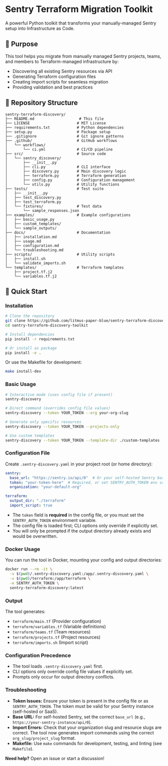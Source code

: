 # Sentry Terraform Migration Toolkit

A powerful Python toolkit that transforms your manually-managed Sentry setup into Infrastructure as Code.

## 🎯 Purpose

This tool helps you migrate from manually managed Sentry projects, teams, and members to Terraform-managed infrastructure by:

- Discovering all existing Sentry resources via API
- Generating Terraform configuration files
- Creating import scripts for seamless migration
- Providing validation and best practices

## 📁 Repository Structure

```
sentry-terraform-discovery/
├── README.md                    # This file
├── LICENSE                     # MIT License
├── requirements.txt            # Python dependencies
├── setup.py                    # Package setup
├── .gitignore                  # Git ignore patterns
├── .github/                    # GitHub workflows
│   └── workflows/
│       └── ci.yml              # CI/CD pipeline
├── src/                        # Source code
│   └── sentry_discovery/
│       ├── __init__.py
│       ├── cli.py              # CLI interface
│       ├── discovery.py        # Main discovery logic
│       ├── terraform.py        # Terraform generation
│       ├── config.py           # Configuration management
│       └── utils.py            # Utility functions
├── tests/                      # Test suite
│   ├── __init__.py
│   ├── test_discovery.py
│   ├── test_terraform.py
│   └── fixtures/               # Test data
│       └── sample_responses.json
├── examples/                   # Example configurations
│   ├── basic_usage.py
│   ├── custom_templates/
│   └── sample_outputs/
├── docs/                       # Documentation
│   ├── installation.md
│   ├── usage.md
│   ├── configuration.md
│   └── troubleshooting.md
├── scripts/                    # Utility scripts
│   ├── install.sh
│   └── validate_imports.sh
└── templates/                  # Terraform templates
    ├── project.tf.j2
    └── variables.tf.j2
```

## 🚀 Quick Start

### Installation

```bash
# Clone the repository
git clone https://github.com/litmus-paper-blue/sentry-terraform-discovery-toolkit.git
cd sentry-terraform-discovery-toolkit

# Install dependencies
pip install -r requirements.txt

# Or install as package
pip install -e .
```

Or use the Makefile for development:

```bash
make install-dev
```

### Basic Usage

```bash
# Interactive mode (uses config file if present)
sentry-discovery

# Direct command (overrides config file values)
sentry-discovery --token YOUR_TOKEN --org your-org-slug

# Generate only specific resources
sentry-discovery --token YOUR_TOKEN --projects-only

# Use custom templates
sentry-discovery --token YOUR_TOKEN --template-dir ./custom-templates
```

### Configuration File

Create `.sentry-discovery.yaml` in your project root (or home directory):

```yaml
sentry:
  base_url: "https://sentry.io/api/0"  # Or your self-hosted Sentry base URL
  token: "your-token-here"  # Required, or set SENTRY_AUTH_TOKEN env var
  organization: "your-default-org"

terraform:
  output_dir: "./terraform"
  import_script: true
```

- The `token` field is **required** in the config file, or you must set the `SENTRY_AUTH_TOKEN` environment variable.
- The config file is loaded first; CLI options only override if explicitly set.
- You will only be prompted if the output directory already exists and would be overwritten.

### Docker Usage

You can run the tool in Docker, mounting your config and output directories:

```bash
docker run --rm -it \
  -v $(pwd)/.sentry-discovery.yaml:/app/.sentry-discovery.yaml \
  -v $(pwd)/terraform:/app/terraform \
  -e SENTRY_AUTH_TOKEN \
  sentry-terraform-discovery:latest
```

### Output

The tool generates:
- `terraform/main.tf`          (Provider configuration)
- `terraform/variables.tf`     (Variable definitions)
- `terraform/teams.tf`         (Team resources)
- `terraform/projects.tf`      (Project resources)
- `terraform/imports.sh`       (Import script)

### Configuration Precedence

- The tool loads `.sentry-discovery.yaml` first.
- CLI options only override config file values if explicitly set.
- Prompts only occur for output directory conflicts.

### Troubleshooting

- **Token Issues:** Ensure your token is present in the config file or as `SENTRY_AUTH_TOKEN`. The token must be valid for your Sentry instance (self-hosted or SaaS).
- **Base URL:** For self-hosted Sentry, set the correct `base_url` (e.g., `https://your-sentry-instance/api/0`).
- **Import Errors:** Check that your organization slug and resource slugs are correct. The tool now generates import commands using the correct `org_slug/project_slug` format.
- **Makefile:** Use `make` commands for development, testing, and linting (see `Makefile`).

**Need help?** Open an issue or start a discussion!